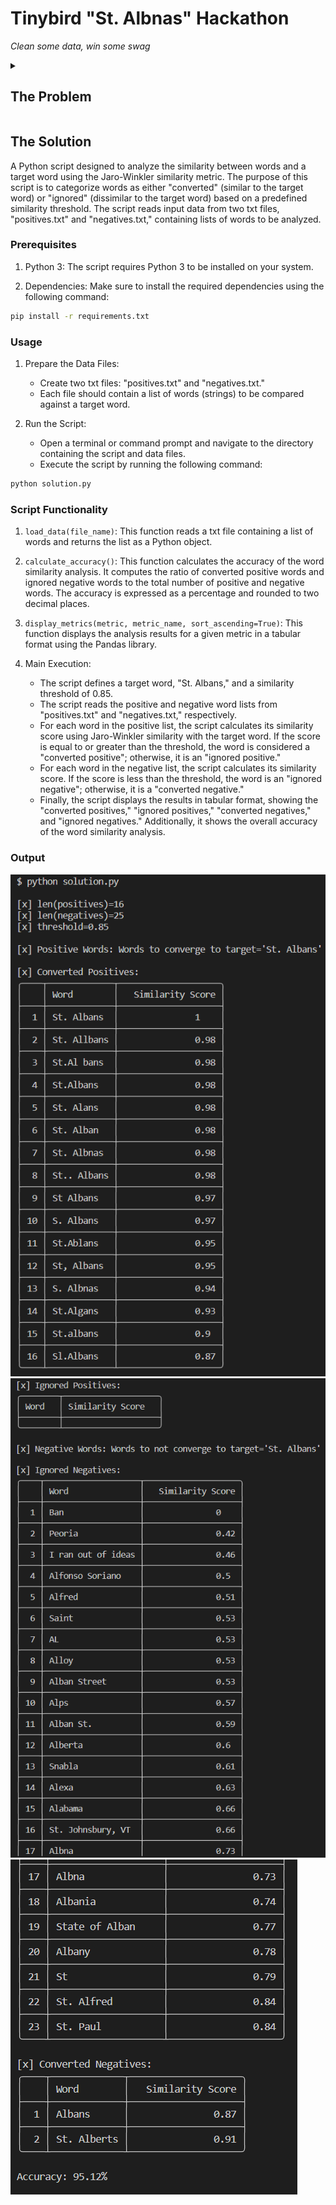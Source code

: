 # Tinybird "St. Albnas" Hackathon
*Clean some data, win some swag*

<details>
<summary><h2>The Problem</h2></summary>

The "St. Albnas" problem has become quite a meme on the internet. It seems to have originated [here](https://www.linkedin.com/posts/aesroka_management-we-have-great-datasets-the-datasets-activity-7072180991229874176-p8PX/) (h/t to Adam Sroka).

![image](/img/st-albnas.webp)

The meme captures a well known issue with data quality: Free-text fields aren't consistent!

## The Goal
Write some code (SQL, GPT, regex, whatever you want) that will accurately, precisely, and consistently converge all of the elements in the [`positives.txt`](/positives.txt) file to the correct spelling: `St. Albans`.

The code should repeatably converge as many of the entries as possible into the correct spelling while also avoiding false positives (e.g. you can't just replace the entire string with `St. Albans` everytime by brute force). To ensure that your code avoids false positives, we've included a [`negatives.txt`](/negatives.txt) file. Your code should avoid converting any of these to `St. Albans`.

## The Rules
- To submit an entry, clone this repo, checkout a new branch, and submit a pull request.
- Use whatever language you want, whatever libraries you want, whatever. But it must be code and it must compile. (You can use GPT or any other LLM, but simple text GPT prompts will not be accepted!)
- Any entry that converts the elements by brute force (i.e. by individual string matching) will be rejected.
- Valid entries must include:
  - All necessary code to do the data cleansing
  - A README explaining how to run the code over the included `.txt` files.
  - A demonstration of the results you achieved (image, file, etc.) that should be repeatable
  - Optional: Include your Twitter handle in your GitHub profile if you'd like to be mentioned on Twitter.
- Submissions are due by Friday, July 21st at 5 PM GMT
- Tinybird employees may not participate

## Scoring
Aim for [Accuracy (ACC)](https://en.wikipedia.org/wiki/Accuracy_and_precision#In_binary_classification), measured as (true positives + true negatives) / (all possibilities).

For example, a submission that accurately converts 15 out of the 17 elements in `positives.txt` and accurately ignores 24 out of the 25 elements in `negatives.txt` would score (15 + 24) / (17 + 25) = 92.8%

Submissions that correctly convert all 17 of the elements in `positives.txt` and none of the 25 elements in `negatives.txt` to `St. Albans` would score a 100%.

## Participation Award!
Let's be honest, this problem isn't *that* hard, but it should be fun! All you need to do is submit a working attempt, and you'll get $20 off at [The Tinyshop](https://shop.tinybird.co). That's enough for a t-shirt, a coffee mug, or 2 sticker sheets!

Also, as an incentive to score well, we'll tweet the final leaderboard when this ends :).

#### Here's what you have to do to get the participation award:
- Submit a valid entry (see above) 
- Star this repo
- Follow Tinybird on Twitter [@tinybirdco](https://twitter.com/tinybirdco) and/or LinkedIn
- Share your submission on Twitter/LinkedIn using #stalbnashackathon (tag us too!)

## Need help?
Join our [Community Slack](https://www.tinybird.co/join-our-slack-community)!
</details>

## The Solution

A Python script designed to analyze the similarity between words and a target word using the Jaro-Winkler similarity metric. The purpose of this script is to categorize words as either "converted" (similar to the target word) or "ignored" (dissimilar to the target word) based on a predefined similarity threshold. The script reads input data from two txt files, "positives.txt" and "negatives.txt," containing lists of words to be analyzed.

### Prerequisites

1. Python 3: The script requires Python 3 to be installed on your system.

2. Dependencies: Make sure to install the required dependencies using the following command:

```bash
pip install -r requirements.txt
```

### Usage

1. Prepare the Data Files:
   - Create two txt files: "positives.txt" and "negatives.txt."
   - Each file should contain a list of words (strings) to be compared against a target word.

2. Run the Script:
   - Open a terminal or command prompt and navigate to the directory containing the script and data files.
   - Execute the script by running the following command:

```bash
python solution.py
```

### Script Functionality

1. `load_data(file_name)`: This function reads a txt file containing a list of words and returns the list as a Python object.

2. `calculate_accuracy()`: This function calculates the accuracy of the word similarity analysis. It computes the ratio of converted positive words and ignored negative words to the total number of positive and negative words. The accuracy is expressed as a percentage and rounded to two decimal places.

3. `display_metrics(metric, metric_name, sort_ascending=True)`: This function displays the analysis results for a given metric in a tabular format using the Pandas library.

4. Main Execution:
   - The script defines a target word, "St. Albans," and a similarity threshold of 0.85.
   - The script reads the positive and negative word lists from "positives.txt" and "negatives.txt," respectively.
   - For each word in the positive list, the script calculates its similarity score using Jaro-Winkler similarity with the target word. If the score is equal to or greater than the threshold, the word is considered a "converted positive"; otherwise, it is an "ignored positive."
   - For each word in the negative list, the script calculates its similarity score. If the score is less than the threshold, the word is an "ignored negative"; otherwise, it is a "converted negative."
   - Finally, the script displays the results in tabular format, showing the "converted positives," "ignored positives," "converted negatives," and "ignored negatives." Additionally, it shows the overall accuracy of the word similarity analysis.

### Output

![image](/img/output_1.png)
![image](/img/output_2.png)
![image](/img/output_3.png)
